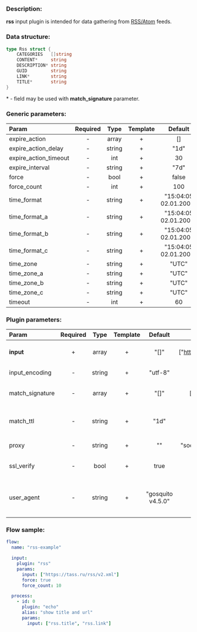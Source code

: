 ### Description:

**rss** input plugin is intended for data gathering from [RSS/Atom](https://en.wikipedia.org/wiki/RSS) feeds.

### Data structure:

```go
type Rss struct {
	CATEGORIES   []string
	CONTENT*     string
	DESCRIPTION* string
	GUID         string
	LINK*        string
	TITLE*       string
}
```

\* - field may be used with **match_signature** parameter.

### Generic parameters:

| Param                 | Required |  Type  | Template |        Default        |
|:----------------------|:--------:|:------:|:--------:|:---------------------:|
| expire_action         |    -     | array  |    +     |          []           |
| expire_action_delay   |    -     | string |    +     |         "1d"          |
| expire_action_timeout |    -     |  int   |    +     |          30           |
| expire_interval       |    -     | string |    +     |         "7d"          |
| force                 |    -     |  bool  |    +     |         false         |
| force_count           |    -     |  int   |    +     |          100          |
| time_format           |    -     | string |    +     | "15:04:05 02.01.2006" |
| time_format_a         |    -     | string |    +     | "15:04:05 02.01.2006" |
| time_format_b         |    -     | string |    +     | "15:04:05 02.01.2006" |
| time_format_c         |    -     | string |    +     | "15:04:05 02.01.2006" |
| time_zone             |    -     | string |    +     |         "UTC"         |
| time_zone_a           |    -     | string |    +     |         "UTC"         |
| time_zone_b           |    -     | string |    +     |         "UTC"         |
| time_zone_c           |    -     | string |    +     |         "UTC"         |
| timeout               |    -     |  int   |    +     |          60           |

### Plugin parameters:

| Param           | Required |  Type  | Template |      Default      |            Example             | Description                                |
|:----------------|:--------:|:------:|:--------:|:-----------------:|:------------------------------:|:-------------------------------------------|
| **input**       |    +     | array  |    +     |       "[]"        | ["https://tass.ru/rss/v2.xml"] | List of RSS/Atom feeds.                    |
| input_encoding  |    -     | string |    +     |      "utf-8"      |            "cp1251"            | Feed encoding.                             |
| match_signature |    -     | array  |    +     |       "[]"        |   ["rss.link", "rss.title"]    | Match new articles by signature.           |
| match_ttl       |    -     | string |    +     |       "1d"        |             "24h"              | TTL (Time To Live) for matched signatures. |
| proxy           |    -     | string |    +     |        ""         |   "socks5://127.0.0.1:9050"    | Proxy settings.                            |
| ssl_verify      |    -     |  bool  |    +     |       true        |             false              | Verify server certificate.                 |
| user_agent      |    -     | string |    +     | "gosquito v4.5.0" |         "webchela 1.0"         | Custom User-Agent for feed access.         |

### Flow sample:

```yaml
flow:
  name: "rss-example"

  input:
    plugin: "rss"
    params:
      input: ["https://tass.ru/rss/v2.xml"]
      force: true
      force_count: 10

  process:
    - id: 0
      plugin: "echo"
      alias: "show title and url"
      params:
        input: ["rss.title", "rss.link"]
```
